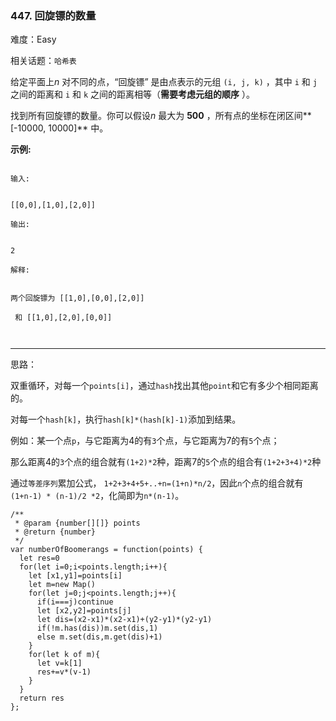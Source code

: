 ### 447. 回旋镖的数量

难度：Easy

相关话题：`哈希表`

给定平面上*n* 对不同的点，&ldquo;回旋镖&rdquo; 是由点表示的元组 `(i, j, k)` ，其中 `i` 和 `j` 之间的距离和 `i` 和 `k` 之间的距离相等（**需要考虑元组的顺序** ）。



找到所有回旋镖的数量。你可以假设*n* 最大为 **500** ，所有点的坐标在闭区间**[-10000, 10000]** 中。



**示例:** 





```

输入:


[[0,0],[1,0],[2,0]]

输出:


2

解释:


两个回旋镖为 [[1,0],[0,0],[2,0]]

 和 [[1,0],[2,0],[0,0]]



```



-----

思路：

双重循环，对每一个`points[i]`，通过`hash`找出其他`point`和它有多少个相同距离的。

对每一个`hash[k]`，执行`hash[k]*(hash[k]-1)`添加到结果。

例如：某一个点`p`，与它距离为4的有`3`个点，与它距离为7的有`5`个点；

那么距离4的`3`个点的组合就有`(1+2)*2`种，距离7的`5`个点的组合有`(1+2+3+4)*2`种

通过`等差序列`累加公式， `1+2+3+4+5+..+n=(1+n)*n/2`，因此`n`个点的组合就有`(1+n-1) * (n-1)/2 *2`，化简即为`n*(n-1)`。


```
/**
 * @param {number[][]} points
 * @return {number}
 */
var numberOfBoomerangs = function(points) {
  let res=0
  for(let i=0;i<points.length;i++){
    let [x1,y1]=points[i]
    let m=new Map()
    for(let j=0;j<points.length;j++){
      if(i===j)continue
      let [x2,y2]=points[j]
      let dis=(x2-x1)*(x2-x1)+(y2-y1)*(y2-y1)
      if(!m.has(dis))m.set(dis,1)
      else m.set(dis,m.get(dis)+1)
    }
    for(let k of m){
      let v=k[1]
      res+=v*(v-1)
    }
  }
  return res
};



```

